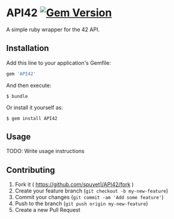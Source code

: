 # API42 [![Gem Version](https://badge.fury.io/rb/API42.svg)](http://badge.fury.io/rb/API42)

A simple ruby wrapper for the 42 API.

## Installation

Add this line to your application's Gemfile:

```ruby
gem 'API42'
```

And then execute:

    $ bundle

Or install it yourself as:

    $ gem install API42

## Usage

TODO: Write usage instructions

## Contributing

1. Fork it ( https://github.com/spuyet]/API42/fork )
2. Create your feature branch (`git checkout -b my-new-feature`)
3. Commit your changes (`git commit -am 'Add some feature'`)
4. Push to the branch (`git push origin my-new-feature`)
5. Create a new Pull Request
